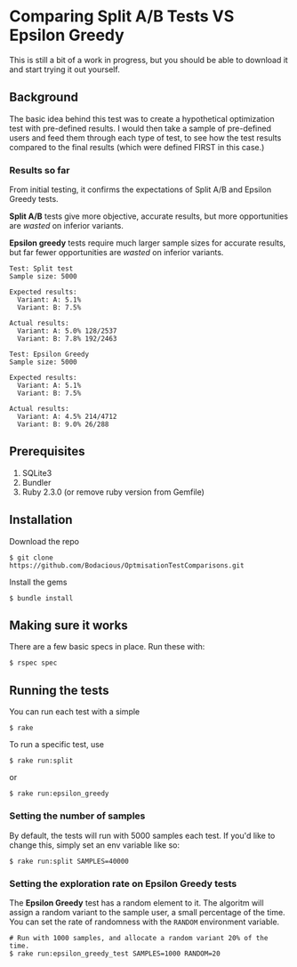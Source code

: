 # Comparing Split A/B Tests VS Epsilon Greedy

This is still a bit of a work in progress, but you should be able to download it and start trying it out yourself.


## Background

The basic idea behind this test was to create a hypothetical optimization test with pre-defined results. I would then take a sample of pre-defined users and feed them through each type of test, to see how the test results compared to the final results (which were defined FIRST in this case.)


### Results so far

From initial testing, it confirms the expectations of Split A/B and Epsilon Greedy tests.

**Split A/B** tests give more objective, accurate results, but more opportunities are _wasted_ on inferior variants.

**Epsilon greedy** tests require much larger sample sizes for accurate results, but far fewer opportunities are _wasted_ on inferior variants.


    Test: Split test
    Sample size: 5000

    Expected results:
      Variant: A: 5.1%
      Variant: B: 7.5%

    Actual results:
      Variant: A: 5.0% 128/2537
      Variant: B: 7.8% 192/2463

    Test: Epsilon Greedy
    Sample size: 5000

    Expected results:
      Variant: A: 5.1%
      Variant: B: 7.5%

    Actual results:
      Variant: A: 4.5% 214/4712
      Variant: B: 9.0% 26/288

## Prerequisites

1. SQLite3
2. Bundler
3. Ruby 2.3.0 (or remove ruby version from Gemfile)

## Installation

Download the repo

    $ git clone https://github.com/Bodacious/OptmisationTestComparisons.git

Install the gems

    $ bundle install

## Making sure it works

There are a few basic specs in place. Run these with:

    $ rspec spec

## Running the tests

You can run each test with a simple

    $ rake

To run a specific test, use

    $ rake run:split

or

    $ rake run:epsilon_greedy

### Setting the number of samples

By default, the tests will run with 5000 samples each test. If you'd like to change this, simply set an env variable like so:

    $ rake run:split SAMPLES=40000

### Setting the exploration rate on Epsilon Greedy tests

The **Epsilon Greedy** test has a random element to it. The algoritm will assign a random variant to the sample user, a small percentage of the time. You can set the rate of randomness with the `RANDOM` environment variable.

    # Run with 1000 samples, and allocate a random variant 20% of the time.
    $ rake run:epsilon_greedy_test SAMPLES=1000 RANDOM=20
